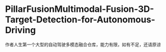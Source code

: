 # PillarFusionMultimodal-Fusion-3D-Target-Detection-for-Autonomous-Driving
作者人生第一个大型的自动驾驶多模态融合仓库，能力有限，如有不足，还请原谅
